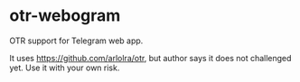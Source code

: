 # otr-webogram
OTR support for Telegram web app.

It uses https://github.com/arlolra/otr, but author says it does not challenged yet. Use it with your own risk.
